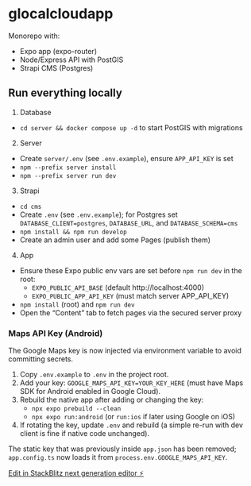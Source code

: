 # glocalcloudapp

Monorepo with:
- Expo app (expo-router)
- Node/Express API with PostGIS
- Strapi CMS (Postgres)

## Run everything locally

1) Database
- `cd server && docker compose up -d` to start PostGIS with migrations

2) Server
- Create `server/.env` (see `.env.example`), ensure `APP_API_KEY` is set
- `npm --prefix server install`
- `npm --prefix server run dev`

3) Strapi
- `cd cms`
- Create `.env` (see `.env.example`); for Postgres set `DATABASE_CLIENT=postgres`, `DATABASE_URL`, and `DATABASE_SCHEMA=cms`
- `npm install && npm run develop`
- Create an admin user and add some Pages (publish them)

4) App
- Ensure these Expo public env vars are set before `npm run dev` in the root:
	- `EXPO_PUBLIC_API_BASE` (default http://localhost:4000)
	- `EXPO_PUBLIC_APP_API_KEY` (must match server APP_API_KEY)
- `npm install` (root) and `npm run dev`
- Open the “Content” tab to fetch pages via the secured server proxy

### Maps API Key (Android)

The Google Maps key is now injected via environment variable to avoid committing secrets.

1. Copy `.env.example` to `.env` in the project root.
2. Add your key: `GOOGLE_MAPS_API_KEY=YOUR_KEY_HERE` (must have Maps SDK for Android enabled in Google Cloud).
3. Rebuild the native app after adding or changing the key:
	- `npx expo prebuild --clean`
	- `npx expo run:android` (or `run:ios` if later using Google on iOS)
4. If rotating the key, update `.env` and rebuild (a simple re-run with dev client is fine if native code unchanged).

The static key that was previously inside `app.json` has been removed; `app.config.ts` now loads it from `process.env.GOOGLE_MAPS_API_KEY`.

[Edit in StackBlitz next generation editor ⚡️](https://stackblitz.com/~/github.com/aprintz/glocalcloudapp)
